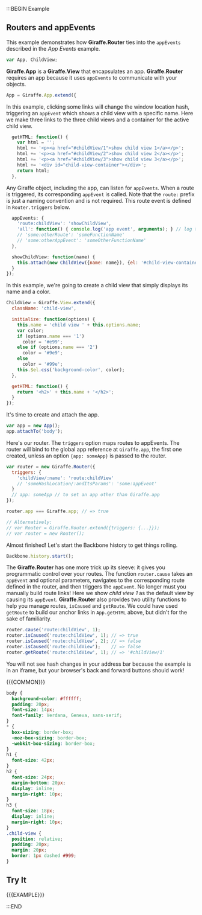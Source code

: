 :::BEGIN Example

## Routers and appEvents

This example demonstrates how **Giraffe.Router** ties into the `appEvents` described in the *App Events* example.
```js
var App, ChildView;
```

**Giraffe.App** is a **Giraffe.View** that encapsulates an app. **Giraffe.Router** requires an app because it uses `appEvents` to communicate with your objects.
```js
App = Giraffe.App.extend({
```

In this example, clicking some links will change the window location hash, triggering an `appEvent` which shows a child view with a specific name. Here we make three links to the three child views and a container for the active child view.
```js
  getHTML: function() {
    var html = '';
    html += '<p><a href="#childView/1">show child view 1</a></p>';
    html += '<p><a href="#childView/2">show child view 2</a></p>';
    html += '<p><a href="#childView/3">show child view 3</a></p>';
    html += '<div id="child-view-container"></div>';
    return html;
  },
```

Any Giraffe object, including the app, can listen for `appEvents`. When a route is triggered, its corresponding `appEvent` is called. Note that the `route:` prefix is just a naming convention and is not required. This route event is defined in `Router.triggers` below.
```js
  appEvents: {
    'route:childView': 'showChildView',
    'all': function() { console.log('app event', arguments); } // log to see what's happening
    // 'some:otherRoute': 'someFunctionName'
    // 'some:otherAppEvent': 'someOtherFunctionName'
  },

  showChildView: function(name) {
    this.attach(new ChildView({name: name}), {el: '#child-view-container', method: 'html'});
  }
});
```

In this example, we're going to create a child view that simply displays its name and a color.
```js
ChildView = Giraffe.View.extend({
  className: 'child-view',

  initialize: function(options) {
    this.name = 'child view ' + this.options.name;
    var color;
    if (options.name === '1')
      color = '#e99';
    else if (options.name === '2')
      color = '#9e9';
    else
      color = '#99e';
    this.$el.css('background-color', color);
  },

  getHTML: function() {
    return '<h2>' + this.name + '</h2>';
  }
});
```

It's time to create and attach the app.
```js
var app = new App();
app.attachTo('body');
```

Here's our router. The `triggers` option maps routes to appEvents. The router will bind to the global app reference at `Giraffe.app`, the first one created, unless an option `{app: someApp}` is passed to the router.
```js
var router = new Giraffe.Router({
  triggers: {
    'childView/:name': 'route:childView'
    // 'someHashLocation/:andItsParams': 'some:appEvent'
  }
  // app: someApp // to set an app other than Giraffe.app
});

router.app === Giraffe.app; // => true

// Alternatively:
// var Router = Giraffe.Router.extend({triggers: {...}});
// var router = new Router();
```

Almost finished! Let's start the Backbone history to get things rolling.
```js
Backbone.history.start();
```

The **Giraffe.Router** has one more trick up its sleeve: it gives you programmatic control over your routes. The function `router.cause` takes an `appEvent` and optional parameters, navigates to the corresponding route defined in the router, and then triggers the `appEvent`. No longer must you manually build route links! Here we show *child view 1* as the default view by causing its `appEvent`. **Giraffe.Router** also provides two utility functions to help you manage routes, `isCaused` and `getRoute`. We could have used `getRoute` to build our anchor links in `App.getHTML` above, but didn't for the sake of familiarity.
```js
router.cause('route:childView', 1);
router.isCaused('route:childView', 1); // => true
router.isCaused('route:childView', 2); // => false
router.isCaused('route:childView');    // => false
router.getRoute('route:childView', 1); // => '#childView/1'
```

<div class='note'>
You will not see hash changes in your address bar because the example is in an iframe, but your browser's back and forward buttons should work!
</div>

{{{COMMON}}}

```css --hide
body {
  background-color: #ffffff;
  padding: 20px;
  font-size: 14px;
  font-family: Verdana, Geneva, sans-serif;
}
* {
  box-sizing: border-box;
  -moz-box-sizing: border-box;
  -webkit-box-sizing: border-box;
}
h1 {
  font-size: 42px;
}
h2 {
  font-size: 24px;
  margin-bottom: 20px;
  display: inline;
  margin-right: 10px;
}
h3 {
  font-size: 18px;
  display: inline;
  margin-right: 10px;
}
.child-view {
  position: relative;
  padding: 20px;
  margin: 20px;
  border: 1px dashed #999;
}
```

## Try It

{{{EXAMPLE}}}

:::END
